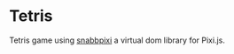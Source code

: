 # Tetris

Tetris game using [snabbpixi](https://github.com/eguneys/snabbpixi) a virtual dom library for Pixi.js.
